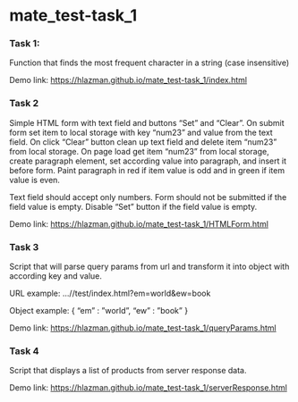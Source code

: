 # mate_test-task_1

### Task 1:
Function that finds the most frequent character in a string (case insensitive)

Demo link: https://hlazman.github.io/mate_test-task_1/index.html

### Task 2 
Simple HTML form with text field and buttons “Set” and “Clear”. On submit form set item to local storage with key “num23” and value from the text field. On click “Clear” button clean up text field and delete item “num23” from local storage. On page load get item “num23” from local storage, create paragraph element, set according value into paragraph, and insert it before form. Paint paragraph in red if item value is odd and in green if item value is even.

Text field should accept only numbers.
Form should not be submitted if the field value is empty.
Disable “Set” button if the field value is empty.

Demo link: https://hlazman.github.io/mate_test-task_1/HTMLForm.html

### Task 3
Script that will parse query params from url and transform it into object with according key and value.

URL example: ...//test/index.html?em=world&ew=book

Object example: {  “em” : ”world”,  “ew” : ”book” }

Demo link: https://hlazman.github.io/mate_test-task_1/queryParams.html

### Task 4
Script that displays a list of products from server response data.

Demo link: https://hlazman.github.io/mate_test-task_1/serverResponse.html
